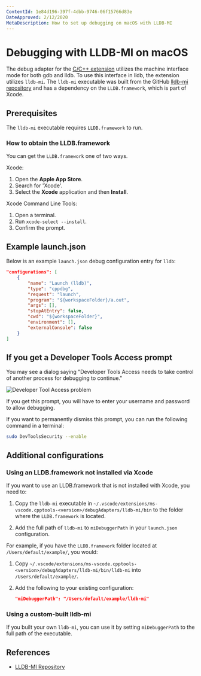 ```yaml
---
ContentId: 1e84d196-397f-4dbb-9746-06f15766d83e
DateApproved: 2/12/2020
MetaDescription: How to set up debugging on macOS with LLDB-MI
---
```

# Debugging with LLDB-MI on macOS

The debug adapter for the [C/C++ extension](https://marketplace.visualstudio.com/items?itemName=ms-vscode.cpptools) utilizes the machine interface mode for both gdb and lldb. To use this interface in lldb, the extension utilizes `lldb-mi`. The `lldb-mi` executable was built from the GitHub [lldb-mi repository](https://github.com/lldb-tools/lldb-mi) and has a dependency on the `LLDB.framework`, which is part of Xcode.

## Prerequisites

The `lldb-mi` executable requires `LLDB.framework` to run.

### How to obtain the LLDB.framework

You can get the `LLDB.framework` one of two ways.

Xcode:

   1. Open the **Apple App Store**.
   2. Search for 'Xcode'.
   3. Select the **Xcode** application and then **Install**.

Xcode Command Line Tools:

   1. Open a terminal.
   2. Run `xcode-select --install`.
   3. Confirm the prompt.

## Example launch.json

Below is an example `launch.json` debug configuration entry for `lldb`:

```json
"configurations": [
    {
        "name": "Launch (lldb)",
        "type": "cppdbg",
        "request": "launch",
        "program": "${workspaceFolder}/a.out",
        "args": [],
        "stopAtEntry": false,
        "cwd": "${workspaceFolder}",
        "environment": [],
        "externalConsole": false
    }
]
```

## If you get a Developer Tools Access prompt

You may see a dialog saying "Developer Tools Access needs to take control of another process for debugging to continue."

![Developer Tool Access problem](images/debugger/DeveloperToolsAccess.png)

If you get this prompt, you will have to enter your username and password to allow debugging.

If you want to permanently dismiss this prompt, you can run the following command in a terminal:

```bash
sudo DevToolsSecurity --enable
```

## Additional configurations

### Using an LLDB.framework not installed via Xcode

If you want to use an LLDB.framework that is not installed with Xcode, you need to:

1. Copy the `lldb-mi` executable in `~/.vscode/extensions/ms-vscode.cpptools-<version>/debugAdapters/lldb-mi/bin` to the folder where the `LLDB.framework` is located.

2. Add the full path of `lldb-mi` to `miDebuggerPath` in your `launch.json` configuration.

For example, if you have the `LLDB.framework` folder located at `/Users/default/example/`, you would:

1. Copy `~/.vscode/extensions/ms-vscode.cpptools-<version>/debugAdapters/lldb-mi/bin/lldb-mi` into  `/Users/default/example/`.

2. Add the following to your existing configuration:

   ```json
   "miDebuggerPath": "/Users/default/example/lldb-mi"
   ```

### Using a custom-built lldb-mi

If you built your own `lldb-mi`, you can use it by setting `miDebuggerPath` to the full path of the executable.

## References

* [LLDB-MI Repository](https://github.com/lldb-tools/lldb-mi)
